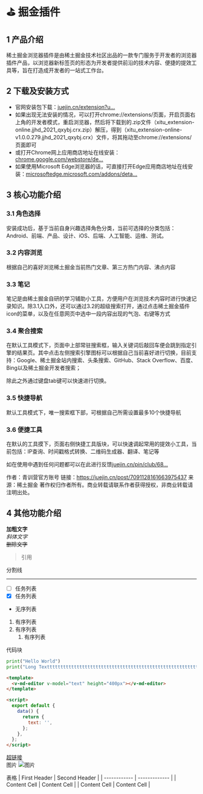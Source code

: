 # ⛳️ 掘金插件

## 1 产品介绍

稀土掘金浏览器插件是由稀土掘金技术社区出品的一款专门服务于开发者的浏览器插件产品，以浏览器新标签页的形态为开发者提供前沿的技术内容、便捷的提效工具等，旨在打造成开发者的一站式工作台。

## 2 下载及安装方式

- 官网安装包下载：[juejin.cn/extension?u…](https://juejin.cn/extension?utm_source=jjhd_2021_qxybj)
- 如果出现无法安装的情况，可以打开chrome://extensions/页面，开启页面右上角的开发者模式，重启浏览器，然后将下载到的.zip文件（xitu_extension-online.jjhd_2021_qxybj.crx.zip）解压，得到（xitu_extension-online-v1.0.0.279.jjhd_2021_qxybj.crx）文件，将其拖动至chrome://extensions/页面即可
- 或打开Chrome网上应用商店地址在线安装：[chrome.google.com/webstore/de…](https://link.juejin.cn?target=https%3A%2F%2Fchrome.google.com%2Fwebstore%2Fdetail%2F%E7%A8%80%E5%9C%9F%E6%8E%98%E9%87%91%2Flecdifefmmfjnjjinhaennhdlmcaeeeb%3Fhl%3Dzh-CN)
- 如果使用Microsoft Edge浏览器的话，可直接打开Edge应用商店地址在线安装：[microsoftedge.microsoft.com/addons/deta…](https://link.juejin.cn?target=https%3A%2F%2Fmicrosoftedge.microsoft.com%2Faddons%2Fdetail%2F%E7%A8%80%E5%9C%9F%E6%8E%98%E9%87%91%2Fiblloeofmdhfkbkpjkkombjngddeocjk%3Fhl%3Dzh-CN)

## 3 核心功能介绍

### 3.1 角色选择

安装成功后，基于当前自身兴趣选择角色分类，当前可选择的分类包括：Android、前端、产品、设计、iOS、后端、人工智能、运维、测试。

### 3.2 内容浏览

根据自己的喜好浏览稀土掘金当前热门文章、第三方热门内容、沸点内容

### 3.3 笔记

笔记是由稀土掘金自研的学习辅助小工具，方便用户在浏览技术内容时进行快速记录知识。除3.1入口外，还可以通过3.2的超级搜索打开，通过点击稀土掘金插件icon的菜单，以及在任意网页中选中一段内容出现的气泡、右键等方式

### 3.4 聚合搜索

在默认工具模式下，页面中上部常驻搜索框，输入关键词后敲回车便会跳到指定引擎的结果页。其中点击左侧搜索引擎图标可以根据自己当前喜好进行切换，目前支持：Google、稀土掘金站内搜索、头条搜索、GitHub、Stack Overflow、百度、Bing以及稀土掘金开发者搜索；

除此之外通过键盘tab键可以快速进行切换。

### 3.5 快捷导航

默认工具模式下，唯一搜索框下部，可根据自己所需设置最多10个快捷导航

### 3.6 便捷工具

在默认的工具摸下，页面右侧快捷工具版块，可以快速调起常用的提效小工具，当前包括：IP查询、时间戳格式转换、二维码生成器、翻译、笔记等

如在使用中遇到任何问题都可以在此进行反馈[juejin.cn/pin/club/68…](https://juejin.cn/pin/club/6824710202692993037)

作者：青训营官方账号
链接：https://juejin.cn/post/7091128161663975437
来源：稀土掘金
著作权归作者所有。商业转载请联系作者获得授权，非商业转载请注明出处。

## 4 其他功能介绍  
**加粗文字**  
*斜体文字*   
~~删除文字~~  
> 引用  

分割线
  
------
- [ ] 任务列表
- [x] 任务列表
- 无序列表  
1. 有序列表
2. 有序列表
   1. 有序列表  

代码块  
```python
print("Hello World")
print("Long Textttttttttttttttttttttttttttttttttttttttttttttttttttttttttttttttttttt")
```
```html
<template>
  <v-md-editor v-model="text" height="400px"></v-md-editor>
</template>

<script>
  export default {
    data() {
      return {
        text: '',
      };
    },
  };
</script>
```
[超链接](https://markdown.com.cn/)  
图片
![图片](https://markdown.com.cn/hero.png)  

表格
| First Header | Second Header |
| ------------ | ------------- |
| Content Cell | Content Cell  |
| Content Cell | Content Cell  |
